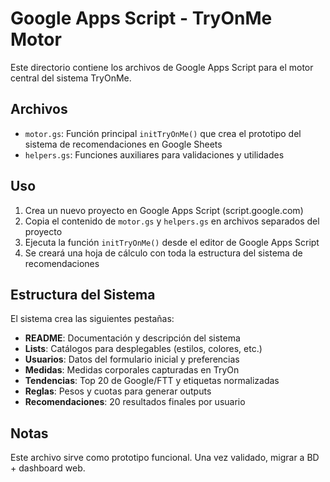 # Google Apps Script - TryOnMe Motor

Este directorio contiene los archivos de Google Apps Script para el motor central del sistema TryOnMe.

## Archivos

- `motor.gs`: Función principal `initTryOnMe()` que crea el prototipo del sistema de recomendaciones en Google Sheets
- `helpers.gs`: Funciones auxiliares para validaciones y utilidades

## Uso

1. Crea un nuevo proyecto en Google Apps Script (script.google.com)
2. Copia el contenido de `motor.gs` y `helpers.gs` en archivos separados del proyecto
3. Ejecuta la función `initTryOnMe()` desde el editor de Google Apps Script
4. Se creará una hoja de cálculo con toda la estructura del sistema de recomendaciones

## Estructura del Sistema

El sistema crea las siguientes pestañas:

- **README**: Documentación y descripción del sistema
- **Lists**: Catálogos para desplegables (estilos, colores, etc.)
- **Usuarios**: Datos del formulario inicial y preferencias
- **Medidas**: Medidas corporales capturadas en TryOn
- **Tendencias**: Top 20 de Google/FTT y etiquetas normalizadas
- **Reglas**: Pesos y cuotas para generar outputs
- **Recomendaciones**: 20 resultados finales por usuario

## Notas

Este archivo sirve como prototipo funcional. Una vez validado, migrar a BD + dashboard web.